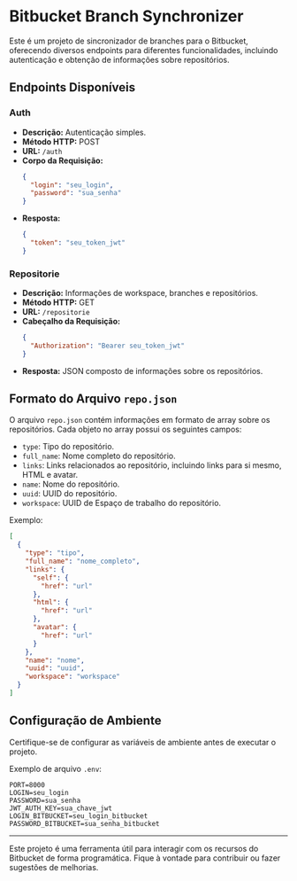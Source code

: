 # Bitbucket Branch Synchronizer

Este é um projeto de sincronizador de branches para o Bitbucket, oferecendo diversos endpoints para diferentes funcionalidades, incluindo autenticação e obtenção de informações sobre repositórios.

## Endpoints Disponíveis

### Auth

- **Descrição:** Autenticação simples.
- **Método HTTP:** POST
- **URL:** `/auth`
- **Corpo da Requisição:**
  ```json
  {
    "login": "seu_login",
    "password": "sua_senha"
  }
  ```
- **Resposta:**
  ```json
  {
    "token": "seu_token_jwt"
  }
  ```

### Repositorie

- **Descrição:** Informações de workspace, branches e repositórios.
- **Método HTTP:** GET
- **URL:** `/repositorie`
- **Cabeçalho da Requisição:**
  ```json
  {
    "Authorization": "Bearer seu_token_jwt"
  }
  ```
- **Resposta:** JSON composto de informações sobre os repositórios.

## Formato do Arquivo `repo.json`

O arquivo `repo.json` contém informações em formato de array sobre os repositórios. Cada objeto no array possui os seguintes campos:

- `type`: Tipo do repositório.
- `full_name`: Nome completo do repositório.
- `links`: Links relacionados ao repositório, incluindo links para si mesmo, HTML e avatar.
- `name`: Nome do repositório.
- `uuid`: UUID do repositório.
- `workspace`: UUID de Espaço de trabalho do repositório.

Exemplo:
```json
[
  {
    "type": "tipo",
    "full_name": "nome_completo",
    "links": {
      "self": {
        "href": "url"
      },
      "html": {
        "href": "url"
      },
      "avatar": {
        "href": "url"
      }
    },
    "name": "nome",
    "uuid": "uuid",
    "workspace": "workspace"
  }
]
```

## Configuração de Ambiente

Certifique-se de configurar as variáveis de ambiente antes de executar o projeto.

Exemplo de arquivo `.env`:
```
PORT=8000
LOGIN=seu_login
PASSWORD=sua_senha
JWT_AUTH_KEY=sua_chave_jwt
LOGIN_BITBUCKET=seu_login_bitbucket
PASSWORD_BITBUCKET=sua_senha_bitbucket
```

---
Este projeto é uma ferramenta útil para interagir com os recursos do Bitbucket de forma programática. Fique à vontade para contribuir ou fazer sugestões de melhorias.
